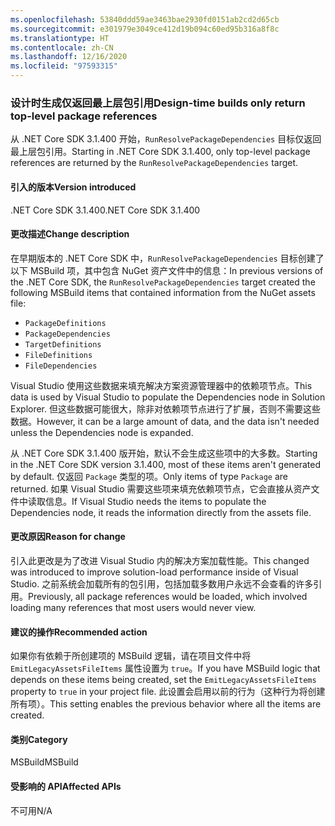 ```yaml
---
ms.openlocfilehash: 53840ddd59ae3463bae2930fd0151ab2cd2d65cb
ms.sourcegitcommit: e301979e3049ce412d19b094c60ed95b316a8f8c
ms.translationtype: HT
ms.contentlocale: zh-CN
ms.lasthandoff: 12/16/2020
ms.locfileid: "97593315"
---
```

### <a name="design-time-builds-only-return-top-level-package-references"></a><span data-ttu-id="1ab89-101">设计时生成仅返回最上层包引用</span><span class="sxs-lookup"><span data-stu-id="1ab89-101">Design-time builds only return top-level package references</span></span>

<span data-ttu-id="1ab89-102">从 .NET Core SDK 3.1.400 开始，`RunResolvePackageDependencies` 目标仅返回最上层包引用。</span><span class="sxs-lookup"><span data-stu-id="1ab89-102">Starting in .NET Core SDK 3.1.400, only top-level package references are returned by the `RunResolvePackageDependencies` target.</span></span>

#### <a name="version-introduced"></a><span data-ttu-id="1ab89-103">引入的版本</span><span class="sxs-lookup"><span data-stu-id="1ab89-103">Version introduced</span></span>

<span data-ttu-id="1ab89-104">.NET Core SDK 3.1.400</span><span class="sxs-lookup"><span data-stu-id="1ab89-104">.NET Core SDK 3.1.400</span></span>

#### <a name="change-description"></a><span data-ttu-id="1ab89-105">更改描述</span><span class="sxs-lookup"><span data-stu-id="1ab89-105">Change description</span></span>

<span data-ttu-id="1ab89-106">在早期版本的 .NET Core SDK 中，`RunResolvePackageDependencies` 目标创建了以下 MSBuild 项，其中包含 NuGet 资产文件中的信息：</span><span class="sxs-lookup"><span data-stu-id="1ab89-106">In previous versions of the .NET Core SDK, the `RunResolvePackageDependencies` target created the following MSBuild items that contained information from the NuGet assets file:</span></span>

- `PackageDefinitions`
- `PackageDependencies`
- `TargetDefinitions`
- `FileDefinitions`
- `FileDependencies`

<span data-ttu-id="1ab89-107">Visual Studio 使用这些数据来填充解决方案资源管理器中的依赖项节点。</span><span class="sxs-lookup"><span data-stu-id="1ab89-107">This data is used by Visual Studio to populate the Dependencies node in Solution Explorer.</span></span> <span data-ttu-id="1ab89-108">但这些数据可能很大，除非对依赖项节点进行了扩展，否则不需要这些数据。</span><span class="sxs-lookup"><span data-stu-id="1ab89-108">However, it can be a large amount of data, and the data isn't needed unless the Dependencies node is expanded.</span></span>

<span data-ttu-id="1ab89-109">从 .NET Core SDK 3.1.400 版开始，默认不会生成这些项中的大多数。</span><span class="sxs-lookup"><span data-stu-id="1ab89-109">Starting in the .NET Core SDK version 3.1.400, most of these items aren't generated by default.</span></span> <span data-ttu-id="1ab89-110">仅返回 `Package` 类型的项。</span><span class="sxs-lookup"><span data-stu-id="1ab89-110">Only items of type `Package` are returned.</span></span> <span data-ttu-id="1ab89-111">如果 Visual Studio 需要这些项来填充依赖项节点，它会直接从资产文件中读取信息。</span><span class="sxs-lookup"><span data-stu-id="1ab89-111">If Visual Studio needs the items to populate the Dependencies node, it reads the information directly from the assets file.</span></span>

#### <a name="reason-for-change"></a><span data-ttu-id="1ab89-112">更改原因</span><span class="sxs-lookup"><span data-stu-id="1ab89-112">Reason for change</span></span>

<span data-ttu-id="1ab89-113">引入此更改是为了改进 Visual Studio 内的解决方案加载性能。</span><span class="sxs-lookup"><span data-stu-id="1ab89-113">This changed was introduced to improve solution-load performance inside of Visual Studio.</span></span> <span data-ttu-id="1ab89-114">之前系统会加载所有的包引用，包括加载多数用户永远不会查看的许多引用。</span><span class="sxs-lookup"><span data-stu-id="1ab89-114">Previously, all package references would be loaded, which involved loading many references that most users would never view.</span></span>

#### <a name="recommended-action"></a><span data-ttu-id="1ab89-115">建议的操作</span><span class="sxs-lookup"><span data-stu-id="1ab89-115">Recommended action</span></span>

<span data-ttu-id="1ab89-116">如果你有依赖于所创建项的 MSBuild 逻辑，请在项目文件中将 `EmitLegacyAssetsFileItems` 属性设置为 `true`。</span><span class="sxs-lookup"><span data-stu-id="1ab89-116">If you have MSBuild logic that depends on these items being created, set the `EmitLegacyAssetsFileItems` property to `true` in your project file.</span></span> <span data-ttu-id="1ab89-117">此设置会启用以前的行为（这种行为将创建所有项）。</span><span class="sxs-lookup"><span data-stu-id="1ab89-117">This setting enables the previous behavior where all the items are created.</span></span>

#### <a name="category"></a><span data-ttu-id="1ab89-118">类别</span><span class="sxs-lookup"><span data-stu-id="1ab89-118">Category</span></span>

<span data-ttu-id="1ab89-119">MSBuild</span><span class="sxs-lookup"><span data-stu-id="1ab89-119">MSBuild</span></span>

#### <a name="affected-apis"></a><span data-ttu-id="1ab89-120">受影响的 API</span><span class="sxs-lookup"><span data-stu-id="1ab89-120">Affected APIs</span></span>

<span data-ttu-id="1ab89-121">不可用</span><span class="sxs-lookup"><span data-stu-id="1ab89-121">N/A</span></span>
